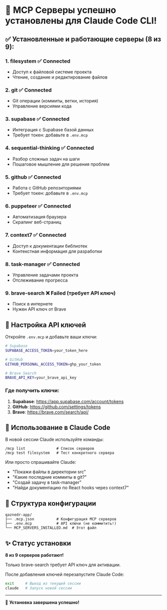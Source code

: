# 🎉 MCP Серверы успешно установлены для Claude Code CLI!

## ✅ Установленные и работающие серверы (8 из 9):

### 1. **filesystem** ✅ Connected
- Доступ к файловой системе проекта
- Чтение, создание и редактирование файлов

### 2. **git** ✅ Connected  
- Git операции (коммиты, ветки, история)
- Управление версиями кода

### 3. **supabase** ✅ Connected
- Интеграция с Supabase базой данных
- Требует токен: добавьте в `.env.mcp`

### 4. **sequential-thinking** ✅ Connected
- Разбор сложных задач на шаги
- Пошаговое мышление для решения проблем

### 5. **github** ✅ Connected
- Работа с GitHub репозиториями
- Требует токен: добавьте в `.env.mcp`

### 6. **puppeteer** ✅ Connected
- Автоматизация браузера
- Скрапинг веб-страниц

### 7. **context7** ✅ Connected
- Доступ к документации библиотек
- Контекстная информация для разработки

### 8. **task-manager** ✅ Connected
- Управление задачами проекта
- Отслеживание прогресса

### 9. **brave-search** ❌ Failed (требует API ключ)
- Поиск в интернете
- Нужен API ключ от Brave

## 📝 Настройка API ключей

Откройте `.env.mcp` и добавьте ваши ключи:

```bash
# Supabase
SUPABASE_ACCESS_TOKEN=your_token_here

# GitHub
GITHUB_PERSONAL_ACCESS_TOKEN=ghp_your_token

# Brave Search
BRAVE_API_KEY=your_brave_api_key
```

### Где получить ключи:

1. **Supabase**: https://app.supabase.com/account/tokens
2. **GitHub**: https://github.com/settings/tokens
3. **Brave**: https://brave.com/search/api/

## 🚀 Использование в Claude Code

В новой сессии Claude используйте команды:

```
/mcp list              # Список серверов
/mcp test filesystem   # Тест конкретного сервера
```

Или просто спрашивайте Claude:
- "Покажи файлы в директории src"
- "Какие последние коммиты в git?"
- "Создай задачу в task-manager"
- "Найди документацию по React hooks через context7"

## 📁 Структура конфигурации

```
qaznedr-app/
├── .mcp.json          # Конфигурация MCP серверов
├── .env.mcp           # API ключи (не коммитить!)
└── MCP_SERVERS_INSTALLED.md  # Этот файл
```

## ✨ Статус установки

**8 из 9 серверов работают!** 

Только brave-search требует API ключ для активации.

После добавления ключей перезапустите Claude Code:
```bash
exit     # Выход из текущей сессии
claude   # Запуск новой сессии
```

---

🎊 **Установка завершена успешно!**